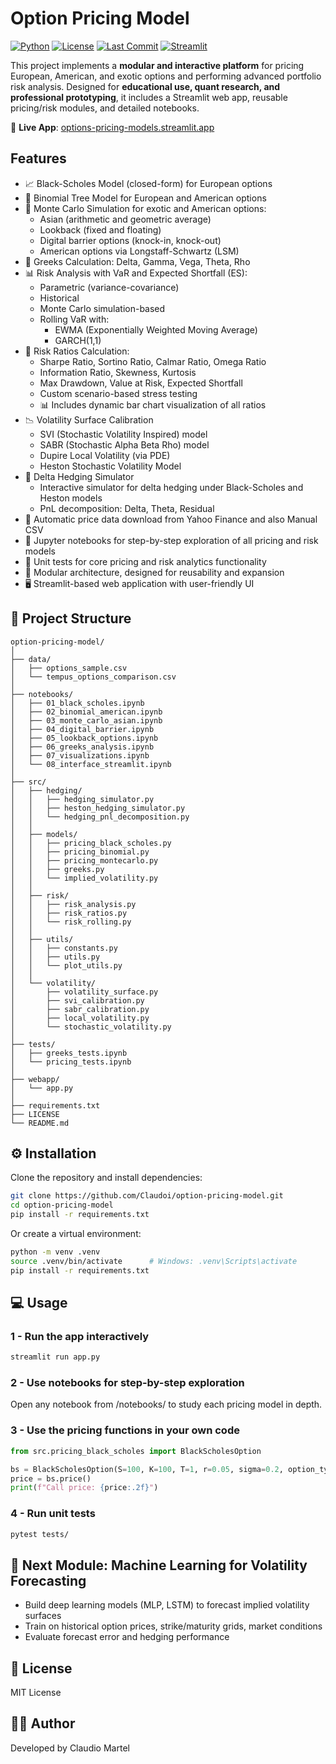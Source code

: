 # Option Pricing Model

[![Python](https://img.shields.io/badge/Python-3.8+-blue?logo=python&logoColor=white)](https://www.python.org/)
[![License](https://img.shields.io/badge/License-MIT-green?logo=Open%20Source%20Initiative&logoColor=white)](https://opensource.org/licenses/MIT)
[![Last Commit](https://img.shields.io/badge/Last_Commit-Recently-brightgreen?logo=git&logoColor=white)](https://github.com/Claudoi/option-pricing-model/commits/main)
[![Streamlit](https://img.shields.io/badge/Open%20in%20Streamlit-App-red?logo=streamlit&logoColor=white)](https://options-pricing-models.streamlit.app/)


This project implements a **modular and interactive platform** for pricing European, American, and exotic options and performing advanced portfolio risk analysis. Designed for **educational use, quant research, and professional prototyping**, it includes a Streamlit web app, reusable pricing/risk modules, and detailed notebooks.

🚀 **Live App**: [options-pricing-models.streamlit.app](https://options-pricing-models.streamlit.app/)


## Features

- 📈 Black-Scholes Model (closed-form) for European options
- 🌲 Binomial Tree Model for European and American options
- 🎲 Monte Carlo Simulation for exotic and American options:
  - Asian (arithmetic and geometric average)
  - Lookback (fixed and floating)
  - Digital barrier options (knock-in, knock-out)
  - American options via Longstaff-Schwartz (LSM)
- 🧮 Greeks Calculation: Delta, Gamma, Vega, Theta, Rho
- 📊 Risk Analysis with VaR and Expected Shortfall (ES):
  - Parametric (variance-covariance)
  - Historical
  - Monte Carlo simulation-based
  - Rolling VaR with:
    - EWMA (Exponentially Weighted Moving Average)
    - GARCH(1,1)
- 📐 Risk Ratios Calculation:
  - Sharpe Ratio, Sortino Ratio, Calmar Ratio, Omega Ratio
  - Information Ratio, Skewness, Kurtosis
  - Max Drawdown, Value at Risk, Expected Shortfall
  - Custom scenario-based stress testing
  - 📊 Includes dynamic bar chart visualization of all ratios
- 📉 Volatility Surface Calibration
  - SVI (Stochastic Volatility Inspired) model
  - SABR (Stochastic Alpha Beta Rho) model
  - Dupire Local Volatility (via PDE)
  - Heston Stochastic Volatility Model
- 🧭 Delta Hedging Simulator
  - Interactive simulator for delta hedging under Black-Scholes and Heston models
  - PnL decomposition: Delta, Theta, Residual
- 🔗 Automatic price data download from Yahoo Finance and also Manual CSV 
- 📓 Jupyter notebooks for step-by-step exploration of all pricing and risk models
- 🧪 Unit tests for core pricing and risk analytics functionality
- 🧱 Modular architecture, designed for reusability and expansion
- 🖥️ Streamlit-based web application with user-friendly UI


## 📁 Project Structure

```
option-pricing-model/
│
├── data/
│   ├── options_sample.csv
│   └── tempus_options_comparison.csv
│
├── notebooks/
│   ├── 01_black_scholes.ipynb
│   ├── 02_binomial_american.ipynb
│   ├── 03_monte_carlo_asian.ipynb
│   ├── 04_digital_barrier.ipynb
│   ├── 05_lookback_options.ipynb
│   ├── 06_greeks_analysis.ipynb
│   ├── 07_visualizations.ipynb
│   └── 08_interface_streamlit.ipynb
│
├── src/
│   ├── hedging/
│   │   ├── hedging_simulator.py
│   │   ├── heston_hedging_simulator.py
│   │   └── hedging_pnl_decomposition.py
│   │
│   ├── models/
│   │   ├── pricing_black_scholes.py
│   │   ├── pricing_binomial.py
│   │   ├── pricing_montecarlo.py
│   │   ├── greeks.py
│   │   └── implied_volatility.py
│   │
│   ├── risk/
│   │   ├── risk_analysis.py
│   │   ├── risk_ratios.py
│   │   └── risk_rolling.py
│   │
│   ├── utils/
│   │   ├── constants.py
│   │   ├── utils.py
│   │   └── plot_utils.py
│   │
│   └── volatility/
│       ├── volatility_surface.py
│       ├── svi_calibration.py
│       ├── sabr_calibration.py
│       ├── local_volatility.py
│       └── stochastic_volatility.py
│
├── tests/
│   ├── greeks_tests.ipynb
│   └── pricing_tests.ipynb
│
├── webapp/
│   └── app.py
│
├── requirements.txt
├── LICENSE
└── README.md

```


## ⚙️ Installation

Clone the repository and install dependencies:

```bash
git clone https://github.com/Claudoi/option-pricing-model.git
cd option-pricing-model
pip install -r requirements.txt
```

Or create a virtual environment:

```bash
python -m venv .venv
source .venv/bin/activate      # Windows: .venv\Scripts\activate
pip install -r requirements.txt
```


## 💻 Usage

### 1 - Run the app interactively

```bash
streamlit run app.py
```

### 2 - Use notebooks for step-by-step exploration

Open any notebook from /notebooks/ to study each pricing model in depth.

### 3 - Use the pricing functions in your own code

```python
from src.pricing_black_scholes import BlackScholesOption

bs = BlackScholesOption(S=100, K=100, T=1, r=0.05, sigma=0.2, option_type="call")
price = bs.price()
print(f"Call price: {price:.2f}")
```

### 4 - Run unit tests

```bash
pytest tests/
```


## 🧠 Next Module: Machine Learning for Volatility Forecasting
- Build deep learning models (MLP, LSTM) to forecast implied volatility surfaces
- Train on historical option prices, strike/maturity grids, market conditions
- Evaluate forecast error and hedging performance


## 📄 License

MIT License


## 👨‍💻 Author
Developed by Claudio Martel
